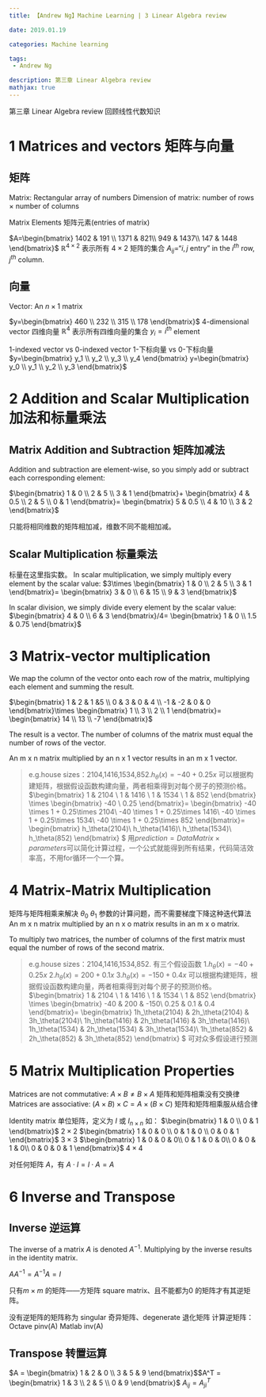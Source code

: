```yaml
---
title: 【Andrew Ng】Machine Learning | 3 Linear Algebra review

date: 2019.01.19

categories: Machine learning

tags: 
 - Andrew Ng

description: 第三章 Linear Algebra review
mathjax: true
---
```

第三章 Linear Algebra review 回顾线性代数知识
# 1 Matrices and vectors 矩阵与向量
## 矩阵
Matrix: Rectangular array of numbers
Dimension of matrix: number of rows $\times$ number of columns

Matrix Elements 矩阵元素(entries of matrix)

$A=\begin{bmatrix}
1402 & 191 \\ 
 1371 &  821\\ 
 949 & 1437\\ 
 147 & 1448
\end{bmatrix}$
$\mathbb{R}^{4\times2}$ 表示所有 $4\times2$ 矩阵的集合 
$A_{ij}$=“$i,j$ entry” in the $i^{th}$ row, $j^{th}$ column.

## 向量
Vector: An $n \times  1$ matrix

$y=\begin{bmatrix}
460 \\ 
232 \\ 
315 \\ 
178
\end{bmatrix}$
4-dimensional vector 四维向量
$\mathbb{R}^{4}$ 表示所有四维向量的集合
$y_{i}=i^{th}$ element

1-indexed vector vs 0-indexed vector
1-下标向量 vs 0-下标向量
$y=\begin{bmatrix}
y_1 \\ 
y_2 \\ 
y_3 \\ 
y_4
\end{bmatrix}
y=\begin{bmatrix}
y_0 \\ 
y_1 \\ 
y_2 \\ 
y_3
\end{bmatrix}$

# 2 Addition and Scalar Multiplication 加法和标量乘法
## Matrix Addition and Subtraction 矩阵加减法
Addition and subtraction are element-wise, so you simply add or subtract each corresponding element:

$\begin{bmatrix}
1 & 0 \\ 
2 & 5 \\ 
3 & 1
\end{bmatrix}+
\begin{bmatrix}
4 & 0.5 \\ 
2 & 5 \\ 
0 & 1
\end{bmatrix}=
\begin{bmatrix}
5 & 0.5 \\ 
4 & 10 \\ 
3 & 2
\end{bmatrix}$

只能将相同维数的矩阵相加减，维数不同不能相加减。

## Scalar Multiplication 标量乘法
标量在这里指实数。
In scalar multiplication, we simply multiply every element by the scalar value:
$3\times
\begin{bmatrix}
1 & 0  \\ 
2 & 5 \\ 
3 & 1
\end{bmatrix}=
\begin{bmatrix}
3 & 0 \\ 
6 & 15 \\ 
9 & 3
\end{bmatrix}$

In scalar division, we simply divide every element by the scalar value:
$\begin{bmatrix}
4 & 0  \\ 
6 & 3 
\end{bmatrix}/4=
\begin{bmatrix}
1 & 0 \\ 
1.5 & 0.75
\end{bmatrix}$

# 3 Matrix-vector multiplication
We map the column of the vector onto each row of the matrix, multiplying each element and summing the result.

$\begin{bmatrix}
1 & 2 & 1 &5 \\ 
0 & 3 & 0 & 4 \\ 
-1 & -2 & 0 & 0
\end{bmatrix}\times
\begin{bmatrix}
1  \\ 
3  \\ 
2 \\ 
1  
\end{bmatrix}=
\begin{bmatrix}
14 \\ 
13 \\ 
-7
\end{bmatrix}$

The result is a vector. The number of columns of the matrix must equal the number of rows of the vector.

An m x n matrix multiplied by an n x 1 vector results in an m x 1 vector.

> e.g.house sizes：2104,1416,1534,852.$h_\theta(x)=-40+0.25x$
可以根据构建矩阵，根据假设函数构建向量，两者相乘得到对每个房子的预测价格。
$\begin{bmatrix}
1 & 2104  \\ 
1 & 1416  \\ 
1 & 1534  \\ 
1 & 852 
\end{bmatrix} \times
\begin{bmatrix}
-40 \\ 
0.25
\end{bmatrix}=
\begin{bmatrix}
-40 \times 1 + 0.25\times 2104\\
-40 \times 1 + 0.25\times 1416\\ 
-40 \times 1 + 0.25\times 1534\\ 
-40 \times 1 + 0.25\times 852
\end{bmatrix}=
\begin{bmatrix}
h_\theta(2104)\\
h_\theta(1416)\\ 
h_\theta(1534)\\ 
h_\theta(852)
\end{bmatrix}
$
用$prediction = DataMatrix \times parameters$可以简化计算过程，一个公式就能得到所有结果，代码简洁效率高，不用for循环一个一个算。


# 4 Matrix-Matrix Multiplication
矩阵与矩阵相乘来解决 $\theta_0$ $\theta_1$ 参数的计算问题，而不需要梯度下降这种迭代算法
An m x n matrix multiplied by an n x o matrix results in an m x o matrix. 

To multiply two matrices, the number of columns of the first matrix must equal the
number of rows of the second matrix.



> e.g.house sizes：2104,1416,1534,852.
有三个假设函数
1.$h_\theta(x)=-40+0.25x$
2.$h_\theta(x)=200+0.1x$
3.$h_\theta(x)=-150+0.4x$
可以根据构建矩阵，根据假设函数构建向量，两者相乘得到对每个房子的预测价格。
$\begin{bmatrix}
1 & 2104  \\ 
1 & 1416  \\ 
1 & 1534  \\ 
1 & 852 
\end{bmatrix} \times
\begin{bmatrix}
-40 & 200 & -150\\ 
0.25 & 0.1 & 0.4
\end{bmatrix}=
\begin{bmatrix}
1h_\theta(2104) & 2h_\theta(2104) & 3h_\theta(2104)\\
1h_\theta(1416) & 2h_\theta(1416) & 3h_\theta(1416)\\ 
1h_\theta(1534) & 2h_\theta(1534) & 3h_\theta(1534)\\ 
1h_\theta(852)  & 2h_\theta(852)  & 3h_\theta(852) 
\end{bmatrix}
$
可对众多假设进行预测





# 5 Matrix Multiplication Properties
Matrices are not commutative:  $A\times B \neq B\times A$ 矩阵和矩阵相乘没有交换律
Matrices are associative:  $(A\times B)\times C=A\times (B \times C)$ 矩阵和矩阵相乘服从结合律

Identity matrix 单位矩阵，定义为  $\mathit{I}$ 或 $\mathit{I}_{n\times n}$
如：
$\begin{bmatrix}
1 & 0 \\ 
0 & 1 
\end{bmatrix}$    $2\times 2$    $\begin{bmatrix}
1 & 0 & 0 \\ 
0 & 1 & 0 \\
0 & 0 & 1
\end{bmatrix}$    $3\times 3$    $\begin{bmatrix}
1 & 0 & 0 & 0\\ 
0 & 1 & 0 & 0\\
0 & 0 & 1 & 0\\
0 & 0 & 0 & 1
\end{bmatrix}$    $4\times 4$

对任何矩阵 $A$，有 $A \cdot I = I \cdot A = A$

# 6 Inverse and Transpose
## Inverse 逆运算
The inverse of a matrix $A$ is denoted $A^{−1}$. Multiplying by the inverse results in the identity matrix.

$AA^{−1} = A^{−1}A = I$

只有$m\times m$ 的矩阵——方矩阵 square matrix、且不能都为0 的矩阵才有其逆矩阵。

没有逆矩阵的矩阵称为 singular 奇异矩阵、degenerate 退化矩阵
计算逆矩阵：
Octave  pinv(A) 
Matlab  inv(A) 
## Transpose 转置运算

$A = \begin{bmatrix}
1 & 2 & 0 \\ 
3 & 5 & 9 
\end{bmatrix}$$A^T = \begin{bmatrix}
1 & 3 \\ 
2 & 5 \\
0 & 9
\end{bmatrix}$
$A_{ij}=A^T_{ji}$